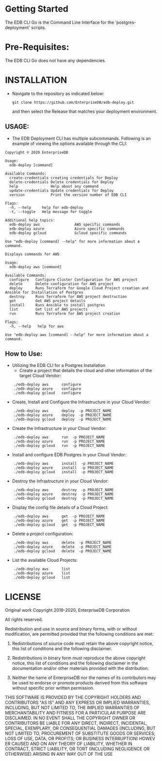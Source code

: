 # Getting Started
The EDB CLI Go is the Command Line Interface for the 'postgres-deployment' scripts. 

# Pre-Requisites:
The EDB CLI Go does not have any dependencies.

# INSTALLATION

* Navigate to the repository as indicated below:
   
  ```git clone https://github.com/EnterpriseDB/edb-deploy.git```
  
  and then select the Release that matches your deployment environment.
 

## USAGE:
* The EDB Deployment CLI has multiple subcommands. Following is an example of viewing the options available through the CLI:

```
Copyright © 2020 EnterpriseDB

Usage:
  edb-deploy [command]

Available Commands:
  create-credentials creating credentials for Deploy
  delete-credentials Delete credentials for Deploy
  help               Help about any command
  update-credentials Update credentials for Deploy
  version            Print the version number of EDB CLI

Flags:
  -h, --help     help for edb-deploy
  -t, --toggle   Help message for toggle

Additional help topics:
  edb-deploy aws                AWS specific commands
  edb-deploy azure              Azure specific commands
  edb-deploy gcloud             Gcloud specific commands

Use "edb-deploy [command] --help" for more information about a command.
```

```
Displays commands for AWS

Usage:
  edb-deploy aws [command]

Available Commands:
  configure   Configure Cluster Configuration for AWS project
  delete      Delete configuration for AWS project
  deploy      Runs Terraform for Google Cloud Project creation and Ansible for Installation of Postgres
  destroy     Runs Terraform for AWS project destruction
  get         Get AWS project details
  install     Runs Ansible to install postgres
  list        Get list of AWS projects
  run         Runs Terraform for AWS project creation

Flags:
  -h, --help   help for aws

Use "edb-deploy aws [command] --help" for more information about a command.
```

## How to Use:
  
* Utilizing the EDB CLI for a Postgres Installation
  * Create a project that details the cloud and other information of the target Cloud Vendor:
```
    ./edb-deploy aws      configure
    ./edb-deploy azure    configure
    ./edb-deploy gcloud   configure
```

  * Create, Install and Configure the Infrastructure in your Cloud Vendor:
```
    ./edb-deploy aws      deploy  -p PROJECT_NAME
    ./edb-deploy azure    deploy  -p PROJECT_NAME 
    ./edb-deploy gcloud   deploy  -p PROJECT_NAME
```

  * Create the Infrastructure in your Cloud Vendor:
```
    ./edb-deploy aws      run  -p PROJECT_NAME
    ./edb-deploy azure    run  -p PROJECT_NAME 
    ./edb-deploy gcloud   run  -p PROJECT_NAME
```

  * Install and configure EDB Postgres in your Cloud Vendor:
```
    ./edb-deploy aws      install  -p PROJECT_NAME
    ./edb-deploy azure    install  -p PROJECT_NAME 
    ./edb-deploy gcloud   install  -p PROJECT_NAME
```

  * Destroy the Infrastructure in your Cloud Vendor:
```
    ./edb-deploy aws      destroy  -p PROJECT_NAME
    ./edb-deploy azure    destroy  -p PROJECT_NAME 
    ./edb-deploy gcloud   destroy  -p PROJECT_NAME
```
  * Display the config file details of a Cloud Project:
```
    ./edb-deploy aws      get  -p PROJECT_NAME
    ./edb-deploy azure    get  -p PROJECT_NAME 
    ./edb-deploy gcloud   get  -p PROJECT_NAME
```
  * Delete a project configuration:
```
    ./edb-deploy aws      delete  -p PROJECT_NAME
    ./edb-deploy azure    delete  -p PROJECT_NAME 
    ./edb-deploy gcloud   delete  -p PROJECT_NAME
```
  * List the available Cloud Projects:
```
    ./edb-deploy aws      list
    ./edb-deploy azure    list
    ./edb-deploy gcloud   list
```


# LICENSE
Original work Copyright 2019-2020, EnterpriseDB Corporation

All rights reserved.

Redistribution and use in source and binary forms, with or without
modification, are permitted provided that the following conditions are 
met:

1. Redistributions of source code must retain the above copyright 
notice, this list of conditions and the following disclaimer.

2. Redistributions in binary form must reproduce the above copyright 
notice, this list of conditions and the following disclaimer in the 
documentation and/or other materials provided with the distribution.

3. Neither the name of EnterpriseDB nor the names of its contributors 
may be used to endorse or promote products derived from this software 
without specific prior written permission.

THIS SOFTWARE IS PROVIDED BY THE COPYRIGHT HOLDERS AND CONTRIBUTORS "AS 
IS" AND ANY EXPRESS OR IMPLIED WARRANTIES, INCLUDING, BUT NOT LIMITED 
TO, THE IMPLIED WARRANTIES OF MERCHANTABILITY AND FITNESS FOR A 
PARTICULAR PURPOSE ARE DISCLAIMED. IN NO EVENT SHALL THE COPYRIGHT OWNER OR CONTRIBUTORS BE LIABLE FOR ANY DIRECT, INDIRECT, INCIDENTAL, 
SPECIAL, EXEMPLARY, OR CONSEQUENTIAL DAMAGES (INCLUDING, BUT NOT 
LIMITED TO, PROCUREMENT OF SUBSTITUTE GOODS OR SERVICES; LOSS OF USE, 
DATA, OR PROFITS; OR BUSINESS INTERRUPTION) HOWEV
ER CAUSED AND ON ANY THEORY OF LIABILITY, WHETHER IN CONTRACT, STRICT LIABILITY, OR TORT 
(INCLUDING NEGLIGENCE OR OTHERWISE) ARISING IN ANY WAY OUT OF THE USE
